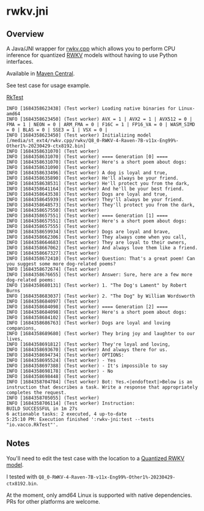 # rwkv.jni

## Overview

A Java/JNI wrapper for [rwkv.cpp](https://github.com/saharNooby/rwkv.cpp) which allows you to perform CPU inference
for quantized [RWKV](https://github.com/BlinkDL/RWKV-LM) models without having to use Python interfaces.

Available in [Maven Central](https://mvnrepository.com/artifact/io.vacco.rwkv).

See test case for usage example.

[RkTest](./rwkv-jni/src/test/java/io/vacco/RkTest.java)

```
INFO [1684358623438] (Test worker) Loading native binaries for Linux-amd64
INFO [1684358623450] (Test worker) AVX = 1 | AVX2 = 1 | AVX512 = 0 | FMA = 1 | NEON = 0 | ARM_FMA = 0 | F16C = 1 | FP16_VA = 0 | WASM_SIMD = 0 | BLAS = 0 | SSE3 = 1 | VSX = 0 | 
INFO [1684358623450] (Test worker) Initializing model [/media/st_ext4/rwkv.cpp/rwkv/Q8_0-RWKV-4-Raven-7B-v11x-Eng99%-Other1%-20230429-ctx8192.bin]
INFO [1684358631070] (Test worker) 
INFO [1684358631070] (Test worker) ==== Generation [0] ====
INFO [1684358631070] (Test worker) Here's a short poem about dogs: 
INFO [1684358631090] (Test worker) 
INFO [1684358633496] (Test worker) A dog is loyal and true, 
INFO [1684358635890] (Test worker) He'll always be your friend. 
INFO [1684358638531] (Test worker) He'll protect you from the dark, 
INFO [1684358641164] (Test worker) And he'll be your best friend. 
INFO [1684358643538] (Test worker) Dogs are loyal and true, 
INFO [1684358645939] (Test worker) They'll always be your friend. 
INFO [1684358648573] (Test worker) They'll protect you from the dark, 
INFO [1684358657550] (Test worker) 
INFO [1684358657551] (Test worker) ==== Generation [1] ====
INFO [1684358657551] (Test worker) Here's a short poem about dogs: 
INFO [1684358657555] (Test worker) 
INFO [1684358659934] (Test worker) Dogs are loyal and brave, 
INFO [1684358662306] (Test worker) They always come when you call, 
INFO [1684358664683] (Test worker) They are loyal to their owners, 
INFO [1684358667062] (Test worker) And always love them like a friend.
INFO [1684358667327] (Test worker) 
INFO [1684358672410] (Test worker) Question: That's a great poem! Can you suggest some more dog-related poems?
INFO [1684358672674] (Test worker) 
INFO [1684358676655] (Test worker) Answer: Sure, here are a few more dog-related poems:
INFO [1684358680131] (Test worker) 1. "The Dog's Lament" by Robert Burns
INFO [1684358683037] (Test worker) 2. "The Dog" by William Wordsworth
INFO [1684358684097] (Test worker) 
INFO [1684358684098] (Test worker) ==== Generation [2] ====
INFO [1684358684098] (Test worker) Here's a short poem about dogs: 
INFO [1684358684102] (Test worker) 
INFO [1684358686763] (Test worker) Dogs are loyal and loving companions, 
INFO [1684358689680] (Test worker) They bring joy and laughter to our lives, 
INFO [1684358691812] (Test worker) They're loyal and loving, 
INFO [1684358693670] (Test worker) And always there for us.
INFO [1684358694734] (Test worker) OPTIONS:
INFO [1684358695524] (Test worker) - Yes
INFO [1684358697388] (Test worker) - It's impossible to say
INFO [1684358698178] (Test worker) - No
INFO [1684358698448] (Test worker) 
INFO [1684358704784] (Test worker) Bot: Yes.<|endoftext|>Below is an instruction that describes a task. Write a response that appropriately completes the request.
INFO [1684358705055] (Test worker) 
INFO [1684358706114] (Test worker) Instruction:
BUILD SUCCESSFUL in 1m 27s
6 actionable tasks: 2 executed, 4 up-to-date
5:25:10 PM: Execution finished ':rwkv-jni:test --tests "io.vacco.RkTest"'.
```

## Notes

You'll need to edit the test case with the location to a [Quantized RWKV model](https://huggingface.co/BlinkDL/rwkv-4-raven/tree/main).

I tested with `Q8_0-RWKV-4-Raven-7B-v11x-Eng99%-Other1%-20230429-ctx8192.bin`.

At the moment, only amd64 Linux is supported with native dependencies. PRs for other platforms are welcome.
